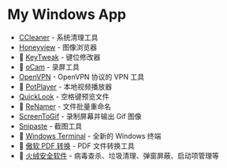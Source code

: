 # My Windows App

- [CCleaner](https://www.ccleaner.com/) - 系统清理工具
- [Honeyview](https://www.bandisoft.com/honeyview/) - 图像浏览器
- 💖 [KeyTweak](https://www.bleepingcomputer.com/download/keytweak/) - 键位修改器
- 💖 [oCam](https://ohsoft.net/eng/ocam/download.php?cate=1002) - 录屏工具
- [OpenVPN](https://openvpn.net/) - OpenVPN 协议的 VPN 工具
- 💖 [PotPlayer](https://potplayer.daum.net/) - 本地视频播放器
- [QuickLook](https://github.com/QL-Win/QuickLook) - 空格键预览文件
- 💖 [ReNamer](http://www.den4b.com/products/renamer) - 文件批量重命名
- [ScreenToGif](https://www.screentogif.com/) - 录制屏幕并输出 Gif 图像
- [Snipaste](https://zh.snipaste.com/) - 截图工具
- 💖 [Windows Terminal](https://github.com/microsoft/terminal) - 全新的 Windows 终端
- 💖 [傲软 PDF 转换](https://www.apowersoft.cn/pdf-converter) - PDF 文件转换工具
- 💖 [火绒安全软件](https://www.huorong.cn/) - 病毒查杀、垃圾清理、弹窗屏蔽、启动项管理等

